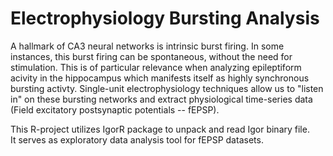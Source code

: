 # Electrophysiology Bursting Analysis

A hallmark of CA3 neural networks is intrinsic burst firing. In some instances, this burst firing can be spontaneous, without the need for stimulation. This is of particular relevance when analyzing epileptiform acivity in the hippocampus which manifests itself as highly synchronous bursting activty. Single-unit electrophysiology techniques allow us to "listen in" on these bursting networks and extract physiological time-series data (Field excitatory postsynaptic potentials -- fEPSP).

This R-project utilizes IgorR package to unpack and read Igor binary file.  
It serves as exploratory data analysis tool for fEPSP datasets.


